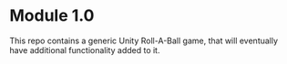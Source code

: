 # Module 1.0
This repo contains a generic Unity Roll-A-Ball game, that will eventually have additional functionality added to it.
